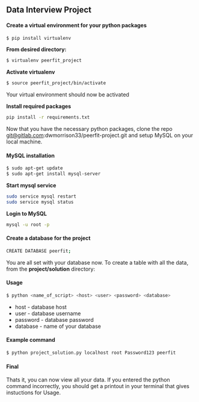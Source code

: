 ## Data Interview Project

#### Create a virtual environment for your python packages

```sh
$ pip install virtualenv
```

**From desired directory:**
```sh
$ virtualenv peerfit_project
```

**Activate virtualenv**
```sh
$ source peerfit_project/bin/activate
```
Your virtual environment should now be activated

**Install required packages**
```sh
pip install -r requirements.txt
```
Now that you have the necessary python packages, clone the repo git@gitlab.com:dwmorrison33/peerfit-project.git and setup MySQL on your local machine.

#### MySQL installation

```sh
$ sudo apt-get update
$ sudo apt-get install mysql-server
```
**Start mysql service**
```sh
sudo service mysql restart
sudo service mysql status
```
**Login to MySQL**
```sh
mysql -u root -p
```

#### Create a database for the project
```sh
CREATE DATABASE peerfit;
```

You are all set with your database now. To create a table with all the data, from the **project/solution** directory:

#### Usage

```sh
$ python <name_of_script> <host> <user> <password> <database>
```

* host - database host
* user - database username
* password - database password
* database - name of your database

#### Example command

```sh
$ python project_solution.py localhost root Password123 peerfit
```

#### Final
Thats it, you can now view all your data. If you entered the python command incorrectly, you should get a printout in your terminal that gives instuctions for Usage.